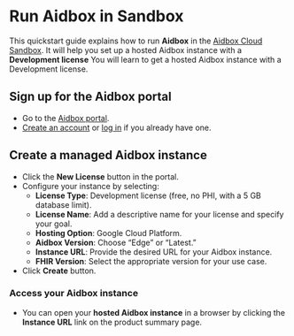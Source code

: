 # Run Aidbox in Sandbox

This quickstart guide explains how to run **Aidbox** in the [Aidbox Cloud Sandbox](https://aidbox.app). It will help you set up a hosted Aidbox instance with a **Development license** You will learn to get a hosted Aidbox instance with a Development license.&#x20;

## Sign up for the Aidbox portal

* Go to the [Aidbox portal](https://aidbox.app).&#x20;
* [Create an account](https://aidbox.app/ui/portal#/signup) or [log in](https://aidbox.app/ui/portal#/signin) if you already have one.

## Create a managed Aidbox instance

* Click the **New License** button in the portal.
* Configure your instance by selecting:
  * **License Type**: Development license (free, no PHI, with a 5 GB database limit).
  * **License Name**: Add a descriptive name for your license and specify your goal.
  * **Hosting Option**: Google Cloud Platform.
  * **Aidbox Version**: Choose “Edge” or “Latest.”
  * **Instance URL**: Provide the desired URL for your Aidbox instance.
  * **FHIR Version**: Select the appropriate version for your use case.
* Click **Create** button.

### Access your Aidbox instance&#x20;

* You can open your **hosted Aidbox instance** in a browser by clicking the **Instance URL** link on the product summary page.
